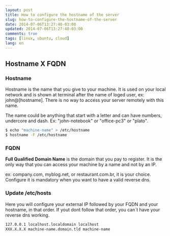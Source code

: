 ```yaml
---
layout: post
title: How to configure the hostname of the server
slug: how-to-configure-the-hostname-of-the-server
date: 2014-07-06T13:27:40-03:00
updated: 2014-07-06T13:27:40-03:00
comments: true
tags: [linux, ubuntu, cloud]
lang: en
---
```


## Hostname X FQDN

<!-- more -->

### Hostname

Hostname is the name that you give to your machine.
It is used on your local network and is shown at terminal after the name of loged user,
ex: john@[hostname]. There is no way to access your server remotely with this name.

The name could be anything that start with a letter and can have numbers, undercore and dash.
Ex: "john-notebook" or "office-pc3" or "plato".

```bash
$ echo "machine-name" > /etc/hostname
$ hostname -F /etc/hostname
```

### FQDN

**Full Qualified Domain Name** is the domain that you pay to register.
It is the only way that you can access your machine by a name and not by an IP.

ex: company.com, myblog.net, or restaurant.com.br, it is your choice.
Configure it is mandatory when you want to have a valid reverse dns.

### Update /etc/hosts

Here you will configure your external IP followed by your FQDN and your hostname, in that order.
If yout dont follow that order, you can`t have your reverse dns working.

```bash
127.0.0.1 localhost.localdomain localhost
XXX.X.X.X machine-name.domain.tld machine-name
```
